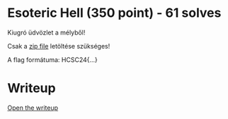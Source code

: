# Esoteric Hell (350 point) - 61 solves
Kiugró üdvözlet a mélyből!

Csak a [zip file](files/esoteric_hell.zip) letöltése szükséges!

A flag formátuma: HCSC24{...}

# Writeup
[Open the writeup](WRITEUP.md)
